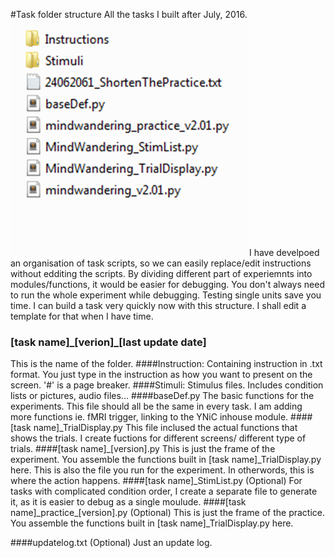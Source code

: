 #Task folder structure
All the tasks I built after July, 2016.
![Screenshot of task folder structure](example.png)
I have develpoed an organisation of task scripts, so we can easily replace/edit instructions without edditing the scripts.
By dividing different part of experiemnts into modules/functions, it would be easier for debugging.
You don't always need to run the whole experiment while debugging. Testing single units save you time.
I can build a task very quickly now with this structure.
I shall edit a template for that when I have time.

### [task name]\_[verion]\_[last update date]
This is the name of the folder.
####Instruction: 
Containing instruction in .txt format. 
You just type in the instruction as how you want to present on the screen. '#' is a page breaker.
####Stimuli: 
Stimulus files. Includes condition lists or pictures, audio files... 
####baseDef.py
The basic functions for the experiments. This file should all be the same in every task.
I am adding more functions ie. fMRI trigger, linking to the YNiC inhouse module.
####[task name]\_TrialDisplay.py
This file inclused the actual functions that shows the trials.
I create fuctions for different screens/ different type of trials.
####[task name]\_[version].py
This is just the frame of the experiment. You assemble the functions built in [task name]\_TrialDisplay.py here.
This is also the file you run for the experiment. In otherwords, this is where the action happens.
####[task name]\_StimList.py (Optional)
For tasks with complicated condition order, I create a separate file to generate it, as it is easier to debug as a single moulude.
####[task name]\_practice\_[version].py (Optional)
This is just the frame of the practice. You assemble the functions built in [task name]\_TrialDisplay.py here.

####updatelog.txt (Optional)
Just an update log.
